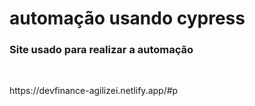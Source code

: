 # automação usando cypress

<h3>Site usado para realizar a automação</h3><br>
<p>https://devfinance-agilizei.netlify.app/#p</p> 